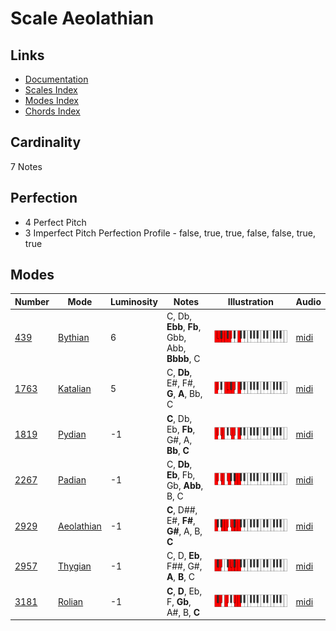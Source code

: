 # Scale Aeolathian

## Links

- [Documentation](README.md)
- [Scales Index](Scales.md)
- [Modes Index](Modes.md)
- [Chords Index](Chords.md)

## Cardinality

7 Notes

## Perfection

- 4 Perfect Pitch
- 3 Imperfect Pitch
Perfection Profile - false, true, true, false, false, true, true

## Modes

| Number | Mode | Luminosity | Notes | Illustration | Audio |
|--------|------|------------|-------|--------------|-------|
| [439](https://ianring.com/musictheory/scales/439) | [Bythian](ModeBythian.md) | 6 | C, Db, **Ebb**, **Fb**, Gbb, Abb, **Bbbb**, C | ![CNaturalBythian](ModeCNaturalBythian.png) | [midi](https://github.com/edipermadi/music/blob/main/docs/ModeCNaturalBythian.mid?raw=true) | 
| [1763](https://ianring.com/musictheory/scales/1763) | [Katalian](ModeKatalian.md) | 5 | C, **Db**, E#, F#, **G**, **A**, Bb, C | ![CNaturalKatalian](ModeCNaturalKatalian.png) | [midi](https://github.com/edipermadi/music/blob/main/docs/ModeCNaturalKatalian.mid?raw=true) | 
| [1819](https://ianring.com/musictheory/scales/1819) | [Pydian](ModePydian.md) | -1 | **C**, Db, Eb, **Fb**, G#, A, **Bb**, **C** | ![CNaturalPydian](ModeCNaturalPydian.png) | [midi](https://github.com/edipermadi/music/blob/main/docs/ModeCNaturalPydian.mid?raw=true) | 
| [2267](https://ianring.com/musictheory/scales/2267) | [Padian](ModePadian.md) | -1 | C, **Db**, **Eb**, Fb, Gb, **Abb**, B, C | ![CNaturalPadian](ModeCNaturalPadian.png) | [midi](https://github.com/edipermadi/music/blob/main/docs/ModeCNaturalPadian.mid?raw=true) | 
| [2929](https://ianring.com/musictheory/scales/2929) | [Aeolathian](ModeAeolathian.md) | -1 | **C**, D##, E#, **F#**, **G#**, A, B, **C** | ![CNaturalAeolathian](ModeCNaturalAeolathian.png) | [midi](https://github.com/edipermadi/music/blob/main/docs/ModeCNaturalAeolathian.mid?raw=true) | 
| [2957](https://ianring.com/musictheory/scales/2957) | [Thygian](ModeThygian.md) | -1 | C, D, **Eb**, F##, G#, **A**, **B**, C | ![CNaturalThygian](ModeCNaturalThygian.png) | [midi](https://github.com/edipermadi/music/blob/main/docs/ModeCNaturalThygian.mid?raw=true) | 
| [3181](https://ianring.com/musictheory/scales/3181) | [Rolian](ModeRolian.md) | -1 | **C**, **D**, Eb, F, **Gb**, A#, B, **C** | ![CNaturalRolian](ModeCNaturalRolian.png) | [midi](https://github.com/edipermadi/music/blob/main/docs/ModeCNaturalRolian.mid?raw=true) | 
